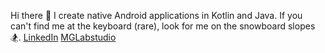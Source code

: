 Hi there 👋
I create native Android applications in Kotlin and Java. If you can't find me at the keyboard (rare), look for me on the snowboard slopes 🏂.
[LinkedIn](www.linkedin.com/in/mglabs)
[MGLabstudio](www.mglabstudio.com)



<!--
**MGLabs/MGLabs** is a ✨ _special_ ✨ repository because its `README.md` (this file) appears on your GitHub profile.

Here are some ideas to get you started:

- 🔭 I’m currently working on ...
- 🌱 I’m currently learning ...
- 👯 I’m looking to collaborate on ...
- 🤔 I’m looking for help with ...
- 💬 Ask me about ...
- 📫 How to reach me: ...
- 😄 Pronouns: ...
- ⚡ Fun fact: ...
-->
